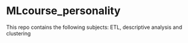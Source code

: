 # MLcourse_personality
This repo contains the following subjects: ETL, descriptive analysis and clustering
